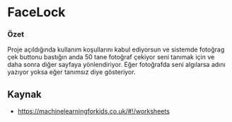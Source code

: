# FaceLock
### Özet 
Proje açıldığında kullanım koşullarını kabul ediyorsun ve sistemde fotoğrag çek buttonu bastığın anda 50 tane fotoğraf çekiyor seni tanımak için ve daha sonra diğer sayfaya yönlendiriyor. Eğer fotoğrafda seni algılarsa adını yazıyor yoksa eğer tanımsız diye gösteriyor.
## Kaynak
* https://machinelearningforkids.co.uk/#!/worksheets
